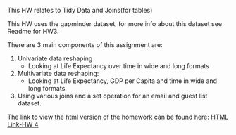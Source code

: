 This HW relates to Tidy Data and Joins(for tables)

This HW uses the gapminder dataset, for more info about this dataset see Readme for HW3. 

There are 3 main components of this assignment are:
1. Univariate data reshaping
    * Looking at Life Expectancy over time in wide and long formats
2. Multivariate data reshaping:
    * Looking at Life Expectancy, GDP per Capita and time in wide and long formats
3. Using various joins and a set operation for an email and guest list dataset.

The link to view the html version of the homework can be found here: [HTML Link-HW 4](https://stat545-ubc-hw-2019-20.github.io/stat545-hw-almas2019/Hw04/HW04_tidy_data_and_joins.html)
